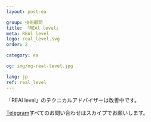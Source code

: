 ```yaml
---
layout: post-ea

group: 技術顧問
title: 「REAl level」
meta: REAl level
logo: real_level.svg
order: 2

category: ea

og: img/og-real-level.jpg

lang: jp
ref: real_level
---
```


「REAl level」のテクニカルアドバイザーは改善中です。

<a href="https://t.me/chutkoy" target="_blank">Telegram</a>すべてのお問い合わせはスカイプでお願いします。</a>
